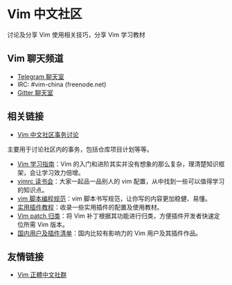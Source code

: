 # Vim 中文社区

讨论及分享 Vim 使用相关技巧，分享 Vim 学习教材

## Vim 聊天频道

- [Telegram 聊天室](https://t.me/VimHub)
- IRC: #vim-china (freenode.net)
- [Gitter 聊天室](https://gitter.im/vim-china/Lobby)

## 相关链接

- [Vim 中文社区事务讨论](https://github.com/vim-china/issues)

主要用于讨论社区内的事务，包括仓库项目计划等等。

- [Vim 学习指南](https://github.com/vim-china/hello-vim)：Vim 的入门和进阶其实并没有想象的那么复杂，理清楚知识框架，会让学习效力倍增。
- [vimrc 读书会](https://github.com/vim-china/reading-vimrc)：大家一起品一品别人的 vim 配置，从中找到一些可以值得学习的知识点。
- [vim 脚本编程规范](https://github.com/vim-china/vim-script-style-guide)：vim 脚本书写规范，让你写的内容更加稳健、易懂。
- [实用插件教程](https://github.com/vim-china/plugins-tutorial)：收录一些实用插件的配置及使用教材。
- [Vim patch 归类](https://github.com/vim-china/vim-patch-index)：将 Vim 补丁根据其功能进行归类，方便插件开发者快速定位所需 Vim 版本。
- [国内用户及插件清单](https://github.com/vim-china/awesome-vimers)：国内比较有影响力的 Vim 用户及其插件作品。


## 友情链接

- [Vim 正體中文社群](http://www.vim.tw/)
